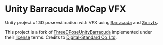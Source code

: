 # Unity Barracuda MoCap VFX

Unity project of 3D pose estimation with VFX using [Barracuda](https://github.com/Unity-Technologies/barracuda-release) and [Smrvfx](https://github.com/keijiro/Smrvfx).

This project is a fork of [ThreeDPoseUnityBarracuda](https://github.com/digital-standard/ThreeDPoseUnityBarracuda) implemented under their [license](https://github.com/digital-standard/ThreeDPoseUnityBarracuda/blob/master/README.md#license) terms. Credits to [Digital-Standard Co, Ltd](https://digital-standard.com/).
